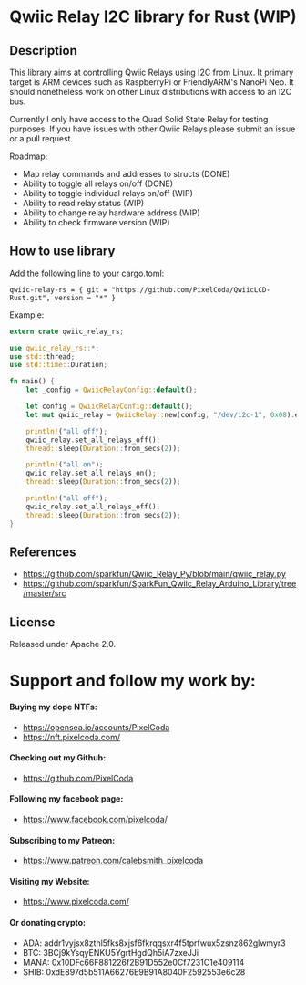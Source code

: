 # Qwiic Relay I2C library for Rust (WIP)

## Description

This library aims at controlling Qwiic Relays using I2C from Linux. It
primary target is ARM devices such as RaspberryPi or FriendlyARM's NanoPi Neo.
It should nonetheless work on other Linux distributions with access to an I2C
bus.

Currently I only have access to the Quad Solid State Relay for testing purposes. If you have issues with other Qwiic Relays please submit an issue or a pull request.

Roadmap:
* Map relay commands and addresses to structs (DONE)
* Ability to toggle all relays on/off (DONE)
* Ability to toggle individual relays on/off (WIP)
* Ability to read relay status (WIP)
* Ability to change relay hardware address (WIP)
* Ability to check firmware version (WIP)

## How to use library

Add the following line to your cargo.toml:
```
qwiic-relay-rs = { git = "https://github.com/PixelCoda/QwiicLCD-Rust.git", version = "*" }
```

Example:
```rust
extern crate qwiic_relay_rs;

use qwiic_relay_rs::*;
use std::thread;
use std::time::Duration;

fn main() {
    let _config = QwiicRelayConfig::default();

    let config = QwiicRelayConfig::default();
    let mut qwiic_relay = QwiicRelay::new(config, "/dev/i2c-1", 0x08).expect("Could not init device");

    println!("all off");
    qwiic_relay.set_all_relays_off();
    thread::sleep(Duration::from_secs(2));

    println!("all on");
    qwiic_relay.set_all_relays_on();
    thread::sleep(Duration::from_secs(2));

    println!("all off");
    qwiic_relay.set_all_relays_off();
    thread::sleep(Duration::from_secs(2));
}
```

## References

* https://github.com/sparkfun/Qwiic_Relay_Py/blob/main/qwiic_relay.py
* https://github.com/sparkfun/SparkFun_Qwiic_Relay_Arduino_Library/tree/master/src

## License

Released under Apache 2.0.

# Support and follow my work by:

#### Buying my dope NTFs:
 * https://opensea.io/accounts/PixelCoda
 * https://nft.pixelcoda.com/

#### Checking out my Github:
 * https://github.com/PixelCoda

#### Following my facebook page:
 * https://www.facebook.com/pixelcoda/

#### Subscribing to my Patreon:
 * https://www.patreon.com/calebsmith_pixelcoda

#### Visiting my Website:
 * https://www.pixelcoda.com/

#### Or donating crypto:
 * ADA:    addr1vyjsx8zthl5fks8xjsf6fkrqqsxr4f5tprfwux5zsnz862glwmyr3
 * BTC:    3BCj9kYsqyENKU5YgrtHgdQh5iA7zxeJJi
 * MANA:   0x10DFc66F881226f2B91D552e0Cf7231C1e409114
 * SHIB:   0xdE897d5b511A66276E9B91A8040F2592553e6c28


